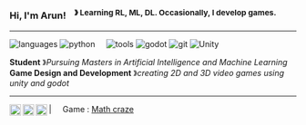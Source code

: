 ### Hi, I'm Arun! &nbsp;&nbsp;<sup> &#12299; Learning RL, ML, DL. Occasionally, I develop games.</sup>

----

![languages](https://img.shields.io/static/v1?label=&message=languages:&color=CDBCCD&style=flat-square)
![python](https://img.shields.io/static/v1?logo=python&label=&message=python&color=000&logoColor=AAA&style=flat-square&link=)
&nbsp;&nbsp;&nbsp;
![tools](https://img.shields.io/static/v1?label=&message=tools:&color=CDBCCD&style=flat-square)
![godot](https://img.shields.io/static/v1?logo=godotengine&label=&message=Godot&color=000&logoColor=AAA&style=flat-square&link=)
![git](https://img.shields.io/static/v1?logo=git&label=&message=git&color=000&logoColor=AAA&style=flat-square)
![Unity](https://img.shields.io/static/v1?logo=unity&label=&message=Unity&color=000&logoColor=AAA&style=flat-square&link=)
&nbsp;&nbsp;&nbsp;

**Student** &#12299;_Pursuing Masters in Artificial Intelligence and Machine Learning_
<br/>
**Game Design and Development** &#12299;_creating 2D and 3D video games using unity and godot_

----

<a href="https://twitter.com/A_r_u_n_G">
  <img align="left" alt="Arun's Twitter" width="20px" src="https://simpleicons.now.sh/twitter/495f7e" />
</a>
<a href="https://www.linkedin.com/in/arunprakaash/">
  <img align="left" alt="Arun's LinkedIn" width="20px" src="https://simpleicons.now.sh/linkedin/495f7e" />
</a>
<a href="https://arunprakaash.artstation.com/">
  <img align="left" alt="Arun's Artstation" width="20px" src="https://simpleicons.now.sh/artstation/495f7e" />
</a>


| &nbsp;&nbsp;&nbsp; Game  : [Math craze](https://play.google.com/store/apps/details?id=com.mathiletics.com.unity.template.mobile2D&gl=US&pli=1) &nbsp;&nbsp;&nbsp;
